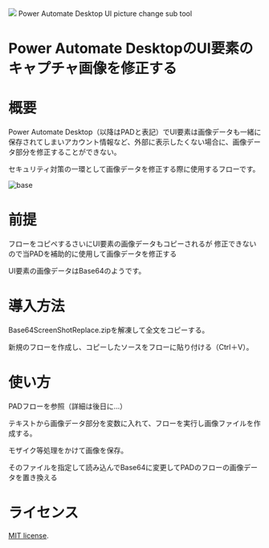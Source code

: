 <div id="top"></div>

<!-- ## 使用技術 -->
<!-- シールド一覧 -->
<!-- https://t8csp.csb.app/ -->
<p style="display: inline">
  <img src="https://img.shields.io/badge/-Power%20Automate%20Desktop-5391FE.svg?logo=Power%20Automate&style=popout"
</p>
Power Automate Desktop UI picture change sub tool

# Power Automate DesktopのUI要素のキャプチャ画像を修正する


# 概要

Power Automate Desktop（以降はPADと表記）でUI要素は画像データも一緒に保存されてしまいアカウント情報など、外部に表示したくない場合に、画像データ部分を修正することができない。

セキュリティ対策の一環として画像データを修正する際に使用するフローです。

![base](https://github.com/yymat/PAD_Base64SSReplace/assets/61073941/9fd0c45b-380d-4b6e-93e0-d8f213d9b1ab)

# 前提

フローをコピペするさいにUI要素の画像データもコピーされるが
修正できないので当PADを補助的に使用して画像データを修正する

UI要素の画像データはBase64のようです。

# 導入方法

Base64ScreenShotReplace.zipを解凍して全文をコピーする。

新規のフローを作成し、コピーしたソースをフローに貼り付ける（Ctrl＋V）。

# 使い方

PADフローを参照（詳細は後日に…）

テキストから画像データ部分を変数に入れて、フローを実行し画像ファイルを作成する。

モザイク等処理をかけて画像を保存。

そのファイルを指定して読み込んでBase64に変更してPADのフローの画像データを置き換える


# ライセンス
 [MIT license](https://en.wikipedia.org/wiki/MIT_License).

